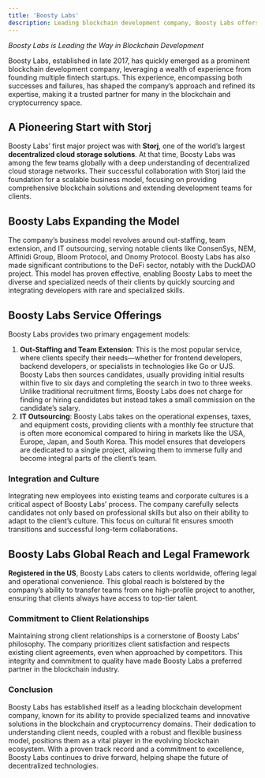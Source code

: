 ```yaml
---
title: 'Boosty Labs'
description: Leading blockchain development company, Boosty Labs offers expert out-staffing, IT outsourcing, and innovative solutions for decentralized technologies.
---
```


*Boosty Labs is Leading the Way in Blockchain Development*

Boosty Labs, established in late 2017, has quickly emerged as a prominent blockchain development company, leveraging a wealth of experience from founding multiple fintech startups. This experience, encompassing both successes and failures, has shaped the company’s approach and refined its expertise, making it a trusted partner for many in the blockchain and cryptocurrency space.

A Pioneering Start with Storj
-----------------------------

Boosty Labs’ first major project was with **Storj**, one of the world’s largest **decentralized cloud storage solutions**. At that time, Boosty Labs was among the few teams globally with a deep understanding of decentralized cloud storage networks. Their successful collaboration with Storj laid the foundation for a scalable business model, focusing on providing comprehensive blockchain solutions and extending development teams for clients.

Boosty Labs Expanding the Model
-------------------------------

The company’s business model revolves around out-staffing, team extension, and IT outsourcing, serving notable clients like ConsenSys, NEM, Affinidi Group, Bloom Protocol, and Onomy Protocol. Boosty Labs has also made significant contributions to the DeFi sector, notably with the DuckDAO project. This model has proven effective, enabling Boosty Labs to meet the diverse and specialized needs of their clients by quickly sourcing and integrating developers with rare and specialized skills.

Boosty Labs Service Offerings
-----------------------------

Boosty Labs provides two primary engagement models:

1. **Out-Staffing and Team Extension**: This is the most popular service, where clients specify their needs—whether for frontend developers, backend developers, or specialists in technologies like Go or UJS. Boosty Labs then sources candidates, usually providing initial results within five to six days and completing the search in two to three weeks. Unlike traditional recruitment firms, Boosty Labs does not charge for finding or hiring candidates but instead takes a small commission on the candidate’s salary.
2. **IT Outsourcing**: Boosty Labs takes on the operational expenses, taxes, and equipment costs, providing clients with a monthly fee structure that is often more economical compared to hiring in markets like the USA, Europe, Japan, and South Korea. This model ensures that developers are dedicated to a single project, allowing them to immerse fully and become integral parts of the client’s team.

### Integration and Culture

Integrating new employees into existing teams and corporate cultures is a critical aspect of Boosty Labs’ process. The company carefully selects candidates not only based on professional skills but also on their ability to adapt to the client’s culture. This focus on cultural fit ensures smooth transitions and successful long-term collaborations.

Boosty Labs Global Reach and Legal Framework
--------------------------------------------

**Registered in the US**, Boosty Labs caters to clients worldwide, offering legal and operational convenience. This global reach is bolstered by the company’s ability to transfer teams from one high-profile project to another, ensuring that clients always have access to top-tier talent.

### Commitment to Client Relationships

Maintaining strong client relationships is a cornerstone of Boosty Labs’ philosophy. The company prioritizes client satisfaction and respects existing client agreements, even when approached by competitors. This integrity and commitment to quality have made Boosty Labs a preferred partner in the blockchain industry.

### Conclusion

Boosty Labs has established itself as a leading blockchain development company, known for its ability to provide specialized teams and innovative solutions in the blockchain and cryptocurrency domains. Their dedication to understanding client needs, coupled with a robust and flexible business model, positions them as a vital player in the evolving blockchain ecosystem. With a proven track record and a commitment to excellence, Boosty Labs continues to drive forward, helping shape the future of decentralized technologies.
